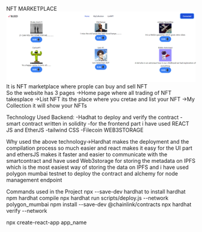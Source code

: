 NFT MARKETPLACE
![plot](./website.png)
It is NFT marketplace where prople can buy and sell NFT   
So the website has 3 pages 
->Home page where all trading of NFT takesplace 
->List NFT its the place where you cretae and list your NFT
->My Collection it will show your NFTs

Technology Used
Backend:
    -Hadhat to deploy and verify the contract
    -smart contract written in solidity
    -for the frontend part i have used REACT JS and EtherJS
    -tailwind CSS
    -Filecoin WEB3STORAGE

Why used the above technology->Hardhat makes the deployment and the compilation process so much easier and react makes it easy for the UI part and ethersJS makes it faster and easier to communicate with the smartcontract and have used Web3storage for storing the metadata on IPFS which is the most easiest way of storing the data on IPFS and i have used polygon mumbai testnet to deploy the contract and alchemy for node management endpoint

Commands used in the Project
npx --save-dev hardhat to install hardhat
npm hardhat compile 
npx hardhat run scripts/deploy.js --network polygon_mumbai
npm install --save-dev @chainlink/contracts
npx hardhat verify --network <network> <contract address> <constructor parameters>

npx create-react-app app_name



